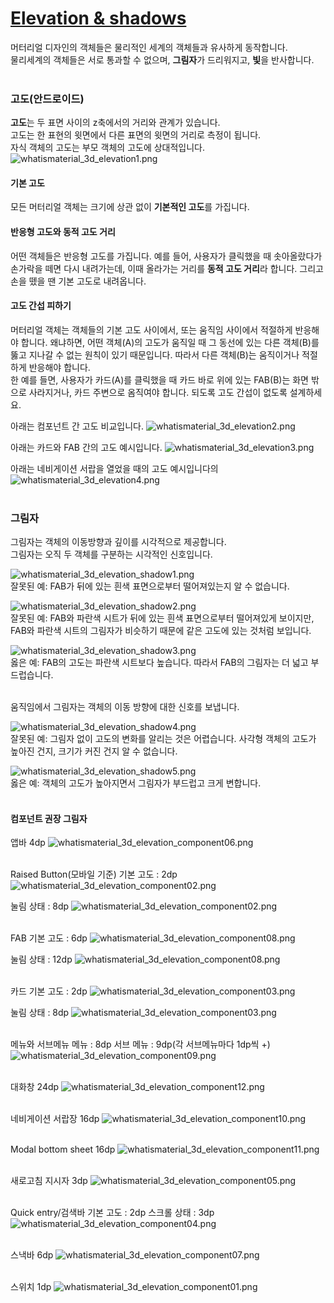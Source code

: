 # [Elevation & shadows](https://material.io/guidelines/material-design/elevation-shadows.html)
머터리얼 디자인의 객체들은 물리적인 세계의 객체들과 유사하게 동작합니다.<br>
물리세계의 객체들은 서로 통과할 수 없으며, **그림자**가 드리워지고, **빛**을 반사합니다.<br>
<br>

### 고도(안드로이드)
**고도**는 두 표면 사이의 z축에서의 거리와 관계가 있습니다.<br>
고도는 한 표현의 윗면에서 다른 표면의 윗면의 거리로 측정이 됩니다.<br>
자식 객체의 고도는 부모 객체의 고도에 상대적입니다.<br>
![whatismaterial_3d_elevation1.png](https://storage.googleapis.com/material-design/publish/material_v_11/assets/0B6Okdz75tqQsTVdGcm1LX0dVeGM/whatismaterial_3d_elevation1.png)
<br>

#### 기본 고도
모든 머터리얼 객체는 크기에 상관 없이 **기본적인 고도**를 가집니다.
<br>

#### 반응형 고도와 동적 고도 거리
어떤 객체들은 반응형 고도를 가집니다. 예를 들어, 사용자가 클릭했을 때 솟아올랐다가 손가락을 떼면 다시 내려가는데, 이때 올라가는 거리를 **동적 고도 거리**라 합니다. 그리고 손을 뗐을 땐 기본 고도로 내려옵니다.
<br>

#### 고도 간섭 피하기
머터리얼 객체는 객체들의 기본 고도 사이에서, 또는 움직임 사이에서 적절하게 반응해야 합니다. 왜냐하면, 어떤 객체(A)의 고도가 움직일 때 그 동선에 있는 다른 객체(B)를 뚫고 지나갈 수 없는 원칙이 있기 때문입니다. 따라서 다른 객체(B)는 움직이거나 적절하게 반응해야 합니다.<br>
한 예를 들면, 사용자가 카드(A)를 클릭했을 때 카드 바로 위에 있는 FAB(B)는 화면 밖으로 사라지거나, 카드 주변으로 옴직여야 합니다. 되도록 고도 간섭이 없도록 설계하세요.
<br>

아래는 컴포넌트 간 고도 비교입니다.
![whatismaterial_3d_elevation2.png](https://storage.googleapis.com/material-design/publish/material_v_11/assets/0Bzhp5Z4wHba3VG9SaVpNbkpHb2s/whatismaterial_3d_elevation2.png)
<br>

아래는 카드와 FAB 간의 고도 예시입니다.
![whatismaterial_3d_elevation3.png](https://storage.googleapis.com/material-design/publish/material_v_11/assets/0B8v7jImPsDi-cUtqZzE0REdJdnc/whatismaterial_3d_elevation3.png)
<br>

아래는 네비게이션 서랍을 열었을 때의 고도 예시입니다의
![whatismaterial_3d_elevation4.png](https://storage.googleapis.com/material-design/publish/material_v_11/assets/0B8v7jImPsDi-eV81TDFrR2ZPU1E/whatismaterial_3d_elevation4.png)
<br>
<br>

### 그림자
그림자는 객체의 이동방향과 깊이를 시각적으로 제공합니다.<br>
그림자는 오직 두 객체를 구분하는 시각적인 신호입니다.

![whatismaterial_3d_elevation_shadow1.png](https://storage.googleapis.com/material-design/publish/material_v_11/assets/0B6Okdz75tqQsYUJ6a1luU1ZtUWs/whatismaterial_3d_elevation_shadow1.png)<br>
잘못된 예: FAB가 뒤에 있는 흰색 표면으로부터 떨어져있는지 알 수 없습니다.
<br>

![whatismaterial_3d_elevation_shadow2.png](https://storage.googleapis.com/material-design/publish/material_v_11/assets/0Bzhp5Z4wHba3ZDc2TUNPMEdNSkE/whatismaterial_3d_elevation_shadow2.png)<br>
잘못된 예: FAB와 파란색 시트가 뒤에 있는 흰색 표면으로부터 떨어져있게 보이지만, FAB와 파란색 시트의 그림자가 비슷하기 때문에 같은 고도에 있는 것처럼 보입니다.
<br>

![whatismaterial_3d_elevation_shadow3.png](https://storage.googleapis.com/material-design/publish/material_v_11/assets/0Bzhp5Z4wHba3U1JzN0ltV1ViUWs/whatismaterial_3d_elevation_shadow3.png)<br>
옳은 예: FAB의 고도는 파란색 시트보다 높습니다. 따라서 FAB의 그림자는 더 넓고 부드럽습니다.
<br>
<br>

움직임에서 그림자는 객체의 이동 방향에 대한 신호를 보냅니다.

![whatismaterial_3d_elevation_shadow4.png](https://storage.googleapis.com/material-design/publish/material_v_11/assets/0B6Okdz75tqQsRlUtdkk1c2xwUkU/whatismaterial_3d_elevation_shadow4.png)<br>
잘못된 예: 그림자 없이 고도의 변화를 알리는 것은 어렵습니다. 사각형 객체의 고도가 높아진 건지, 크기가 커진 건지 알 수 없습니다.
<br>

![whatismaterial_3d_elevation_shadow5.png](https://storage.googleapis.com/material-design/publish/material_v_11/assets/0B6Okdz75tqQsMlg5UmlWV2FnQ3M/whatismaterial_3d_elevation_shadow5.png)<br>
옳은 예: 객체의 고도가 높아지면서 그림자가 부드럽고 크게 변합니다.
<br>
<br>

#### 컴포넌트 권장 그림자
앱바
4dp
![whatismaterial_3d_elevation_component06.png](https://storage.googleapis.com/material-design/publish/material_v_11/assets/0B-Ef4kCjUzkPZ1lQV2ZEeTAxMzg/whatismaterial_3d_elevation_component06.png)
<br>
<br>

Raised Button(모바일 기준)
기본 고도 : 2dp
![whatismaterial_3d_elevation_component02.png](https://storage.googleapis.com/material-design/publish/material_v_11/assets/0B-Ef4kCjUzkPSy1NQUtNdW5idXc/whatismaterial_3d_elevation_component02.png)
<br>

눌림 상태 : 8dp
![whatismaterial_3d_elevation_component02.png](https://storage.googleapis.com/material-design/publish/material_v_11/assets/0B-Ef4kCjUzkPSy1NQUtNdW5idXc/whatismaterial_3d_elevation_component02.png)
<br>
<br>

FAB
기본 고도 : 6dp
![whatismaterial_3d_elevation_component08.png](https://storage.googleapis.com/material-design/publish/material_v_11/assets/0B-Ef4kCjUzkPRFp6VHZ0UTc1V2M/whatismaterial_3d_elevation_component08.png)
<br>

눌림 상태 : 12dp
![whatismaterial_3d_elevation_component08.png](https://storage.googleapis.com/material-design/publish/material_v_11/assets/0B-Ef4kCjUzkPRFp6VHZ0UTc1V2M/whatismaterial_3d_elevation_component08.png)
<br>
<br>

카드
기본 고도 : 2dp
![whatismaterial_3d_elevation_component03.png](https://storage.googleapis.com/material-design/publish/material_v_11/assets/0B-Ef4kCjUzkPb1Y5MjNXT2owMFE/whatismaterial_3d_elevation_component03.png)
<br>

눌림 상태 : 8dp
![whatismaterial_3d_elevation_component03.png](https://storage.googleapis.com/material-design/publish/material_v_11/assets/0B-Ef4kCjUzkPb1Y5MjNXT2owMFE/whatismaterial_3d_elevation_component03.png)
<br>
<br>

메뉴와 서브메뉴
메뉴 : 8dp
서브 메뉴 : 9dp(각 서브메뉴마다 1dp씩 +)
![whatismaterial_3d_elevation_component09.png](https://storage.googleapis.com/material-design/publish/material_v_11/assets/0B-Ef4kCjUzkPN0FNTXJ0eU5ybXM/whatismaterial_3d_elevation_component09.png)
<br>
<br>

대화창
24dp
![whatismaterial_3d_elevation_component12.png](https://storage.googleapis.com/material-design/publish/material_v_11/assets/0B-Ef4kCjUzkPbEVrM01tYlVwR28/whatismaterial_3d_elevation_component12.png)
<br>
<br>

네비게이션 서랍장
16dp
![whatismaterial_3d_elevation_component10.png](https://storage.googleapis.com/material-design/publish/material_v_11/assets/0B-Ef4kCjUzkPT2pNX0hoeWN5YzA/whatismaterial_3d_elevation_component10.png)
<br>
<br>

Modal bottom sheet
16dp
![whatismaterial_3d_elevation_component11.png](https://storage.googleapis.com/material-design/publish/material_v_11/assets/0B-Ef4kCjUzkPRXF4amhNZVFFcjQ/whatismaterial_3d_elevation_component11.png)
<br>
<br>

새로고침 지시자
3dp
![whatismaterial_3d_elevation_component05.png](https://storage.googleapis.com/material-design/publish/material_v_11/assets/0B-Ef4kCjUzkPMWh1ZmwtTHlwMk0/whatismaterial_3d_elevation_component05.png)
<br>
<br>

Quick entry/검색바
기본 고도 : 2dp
스크롤 상태 : 3dp
![whatismaterial_3d_elevation_component04.png](https://storage.googleapis.com/material-design/publish/material_v_11/assets/0Bzhp5Z4wHba3alQzSmJWQlg0ZWc/whatismaterial_3d_elevation_component04.png)
<br>
<br>

스낵바
6dp
![whatismaterial_3d_elevation_component07.png](https://storage.googleapis.com/material-design/publish/material_v_11/assets/0B-Ef4kCjUzkPeUFYaWwwM1N3d0E/whatismaterial_3d_elevation_component07.png)
<br>
<br>

스위치
1dp
![whatismaterial_3d_elevation_component01.png](https://storage.googleapis.com/material-design/publish/material_v_11/assets/0B-Ef4kCjUzkPc1E0T1BZZ2V2d2s/whatismaterial_3d_elevation_component01.png)